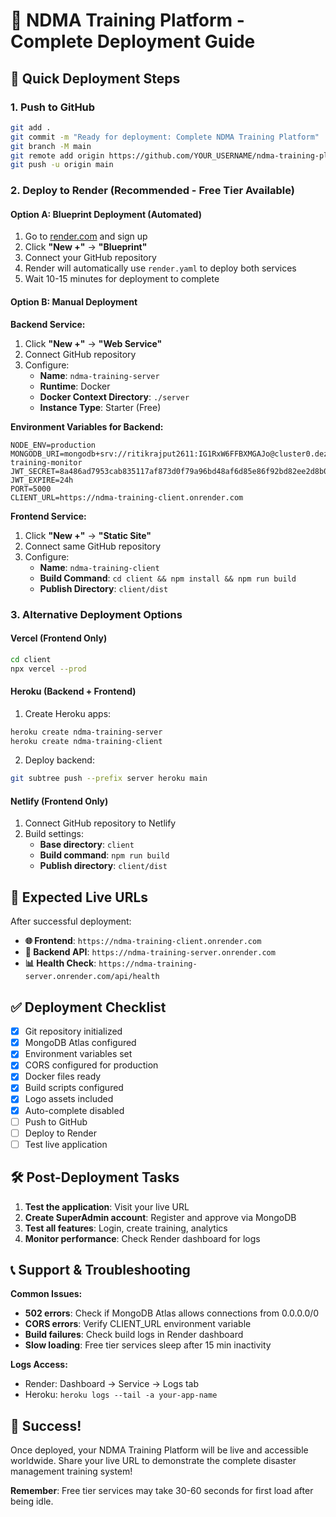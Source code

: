 # 🚀 NDMA Training Platform - Complete Deployment Guide

## 🎯 Quick Deployment Steps

### 1. **Push to GitHub**
```bash
git add .
git commit -m "Ready for deployment: Complete NDMA Training Platform"
git branch -M main
git remote add origin https://github.com/YOUR_USERNAME/ndma-training-platform.git
git push -u origin main
```

### 2. **Deploy to Render (Recommended - Free Tier Available)**

#### Option A: Blueprint Deployment (Automated)
1. Go to [render.com](https://render.com) and sign up
2. Click **"New +"** → **"Blueprint"**
3. Connect your GitHub repository
4. Render will automatically use `render.yaml` to deploy both services
5. Wait 10-15 minutes for deployment to complete

#### Option B: Manual Deployment
**Backend Service:**
1. Click **"New +"** → **"Web Service"**
2. Connect GitHub repository
3. Configure:
   - **Name**: `ndma-training-server`
   - **Runtime**: Docker
   - **Docker Context Directory**: `./server`
   - **Instance Type**: Starter (Free)

**Environment Variables for Backend:**
```
NODE_ENV=production
MONGODB_URI=mongodb+srv://ritikrajput2611:IG1RxW6FFBXMGAJo@cluster0.dezkd.mongodb.net/ndma-training-monitor
JWT_SECRET=8a486ad7953cab835117af873d0f79a96bd48af6d85e86f92bd82ee2d8b04a5b
JWT_EXPIRE=24h
PORT=5000
CLIENT_URL=https://ndma-training-client.onrender.com
```

**Frontend Service:**
1. Click **"New +"** → **"Static Site"**
2. Connect same GitHub repository
3. Configure:
   - **Name**: `ndma-training-client`
   - **Build Command**: `cd client && npm install && npm run build`
   - **Publish Directory**: `client/dist`

### 3. **Alternative Deployment Options**

#### **Vercel (Frontend Only)**
```bash
cd client
npx vercel --prod
```

#### **Heroku (Backend + Frontend)**
1. Create Heroku apps:
```bash
heroku create ndma-training-server
heroku create ndma-training-client
```

2. Deploy backend:
```bash
git subtree push --prefix server heroku main
```

#### **Netlify (Frontend Only)**
1. Connect GitHub repository to Netlify
2. Build settings:
   - **Base directory**: `client`
   - **Build command**: `npm run build`
   - **Publish directory**: `client/dist`

## 🔗 Expected Live URLs

After successful deployment:
- **🌐 Frontend**: `https://ndma-training-client.onrender.com`
- **🔧 Backend API**: `https://ndma-training-server.onrender.com`
- **📊 Health Check**: `https://ndma-training-server.onrender.com/api/health`

## ✅ Deployment Checklist

- [x] Git repository initialized
- [x] MongoDB Atlas configured
- [x] Environment variables set
- [x] CORS configured for production
- [x] Docker files ready
- [x] Build scripts configured
- [x] Logo assets included
- [x] Auto-complete disabled
- [ ] Push to GitHub
- [ ] Deploy to Render
- [ ] Test live application

## 🛠 Post-Deployment Tasks

1. **Test the application**: Visit your live URL
2. **Create SuperAdmin account**: Register and approve via MongoDB
3. **Test all features**: Login, create training, analytics
4. **Monitor performance**: Check Render dashboard for logs

## 📞 Support & Troubleshooting

**Common Issues:**
- **502 errors**: Check if MongoDB Atlas allows connections from 0.0.0.0/0
- **CORS errors**: Verify CLIENT_URL environment variable
- **Build failures**: Check build logs in Render dashboard
- **Slow loading**: Free tier services sleep after 15 min inactivity

**Logs Access:**
- Render: Dashboard → Service → Logs tab
- Heroku: `heroku logs --tail -a your-app-name`

## 🎉 Success!

Once deployed, your NDMA Training Platform will be live and accessible worldwide. Share your live URL to demonstrate the complete disaster management training system!

**Remember**: Free tier services may take 30-60 seconds for first load after being idle.